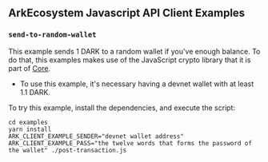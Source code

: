 ## ArkEcosystem Javascript API Client Examples

### `send-to-random-wallet`
This example sends 1 DARK to a random wallet if you've enough balance. To do that, this examples makes use of the JavaScript crypto library that it is part of [Core](https://github.com/ArkEcosystem/core/tree/master/packages/crypto).

 * To use this example, it's necessary having a devnet wallet with at least 1.1 DARK.


To try this example, install the dependencies, and execute the script:
```
cd examples
yarn install
ARK_CLIENT_EXAMPLE_SENDER="devnet wallet address" ARK_CLIENT_EXAMPLE_PASS="the twelve words that forms the password of the wallet" ./post-transaction.js
```
